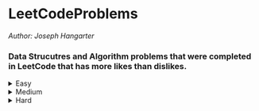 # LeetCodeProblems

*Author: Joseph Hangarter*

### Data Strucutres and Algorithm problems that were completed in LeetCode that has more likes than dislikes.

<details>
<summary>Easy</summary>

* [1295. Find Numbers with Even Number of Digits](https://github.com/JCode1986/LeetCodeProblems/tree/master/Easy/EvenNumberOfDigits)
* [1480. Running Sum of 1d Array](https://github.com/JCode1986/LeetCodeProblems/tree/master/Easy/RunningSum)
* [1365. How Many Numbers Are Smaller Than the Current Number](https://github.com/JCode1986/LeetCodeProblems/tree/master/Easy/NumbersSmallerThanCurrent)
* [1470. Shuffle the Array](https://github.com/JCode1986/LeetCodeProblems/tree/master/Easy/ShuffleArray)
* [1431. Kids With the Greatest Number of Candies](https://github.com/JCode1986/LeetCodeProblems/tree/master/Easy/NumberOfCandies)
* [1342. Number of Steps to Reduce a Number to Zero](https://github.com/JCode1986/LeetCodeProblems/tree/master/Easy/StepsToReduceNumberToZero)
* [771. Jewels and Stones](https://github.com/JCode1986/LeetCodeProblems/tree/master/Easy/JewelsAndStones)
* [1281. Subtract the Product and Sum of Digits of an Integer](https://github.com/JCode1986/LeetCodeProblems/tree/master/Easy/SubtractProductAndSum)
* [1351. Count Negative Numbers in a Sorted Matrix](https://github.com/JCode1986/LeetCodeProblems/tree/master/Easy/NegativeNumbersInMatrix)
* [1436. Destination City](https://github.com/JCode1986/LeetCodeProblems/tree/master/Easy/CityDestination)
* [876. Middle of the Linked List](https://github.com/JCode1986/LeetCodeProblems/tree/master/Easy/MidLinkedList)
* [1207. Unique Number of Occurrences](https://github.com/JCode1986/LeetCodeProblems/tree/master/Easy/UniqueNumberOfOccurences)
* [657. Robot Return to Origin](https://github.com/JCode1986/LeetCodeProblems/tree/master/Easy/RobotReturnToOrigin)
* [965. Univalued Binary Tree](https://github.com/JCode1986/LeetCodeProblems/tree/master/Easy/UnivaluedBinaryTree)
* [896. Monotonic Array](https://github.com/JCode1986/LeetCodeProblems/tree/master/Easy/MonotonicArray)
* [169. Majority Element](https://github.com/JCode1986/LeetCodeProblems/tree/master/Easy/MajorityElement)


</details>

<details>
<summary>Medium</summary>

</details>

<details>
<summary>Hard</summary>

</details>

